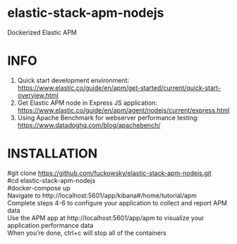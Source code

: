 # elastic-stack-apm-nodejs
Dockerized Elastic APM


# INFO  
1. Quick start development environment: https://www.elastic.co/guide/en/apm/get-started/current/quick-start-overview.html  
2. Get Elastic APM node in Express JS application: https://www.elastic.co/guide/en/apm/agent/nodejs/current/express.html  
3. Using Apache Benchmark for webserver performance testing: https://www.datadoghq.com/blog/apachebench/  


# INSTALLATION  

#git clone https://github.com/fuckowsky/elastic-stack-apm-nodejs.git  
#cd elastic-stack-apm-nodejs  
#docker-compose up  
Navigate to http://localhost:5601/app/kibana#/home/tutorial/apm  
Complete steps 4-6 to configure your application to collect and report APM data  
Use the APM app at http://localhost:5601/app/apm to visualize your application performance data  
When you’re done, ctrl+c will stop all of the containers  
